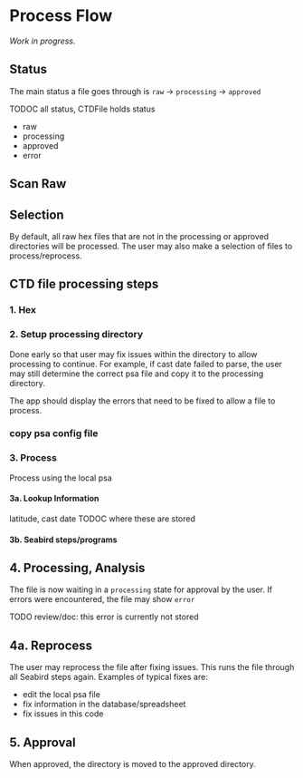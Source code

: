 # Process Flow

_Work in progress._

## Status

The main status a file goes through is `raw` -> `processing` -> `approved`

TODOC all status, CTDFile holds status

* raw
* processing
* approved
* error

## Scan Raw

## Selection

By default, all raw hex files that are not in the processing or approved directories
will be processed. The user may also make a selection of files to process/reprocess.

## CTD file processing steps

### 1. Hex

### 2. Setup processing directory

Done early so that user may fix issues within the directory to allow processing to continue.
For example, if cast date failed to parse, the user may still determine the correct psa
file and copy it to the processing directory.

The app should display the errors that need to be fixed to allow a file to process.

### copy psa config file

### 3. Process

Process using the local psa

#### 3a. Lookup Information

latitude, cast date
TODOC where these are stored

#### 3b. Seabird steps/programs

## 4. Processing, Analysis

The file is now waiting in a `processing` state for approval by the user. If errors
were encountered, the file may show `error`

TODO review/doc: this error is currently not stored

## 4a. Reprocess

The user may reprocess the file after fixing issues. This runs the file through
all Seabird steps again. Examples of typical fixes are:
* edit the local psa file
* fix information in the database/spreadsheet
* fix issues in this code


## 5. Approval

When approved, the directory is moved to the approved directory.
